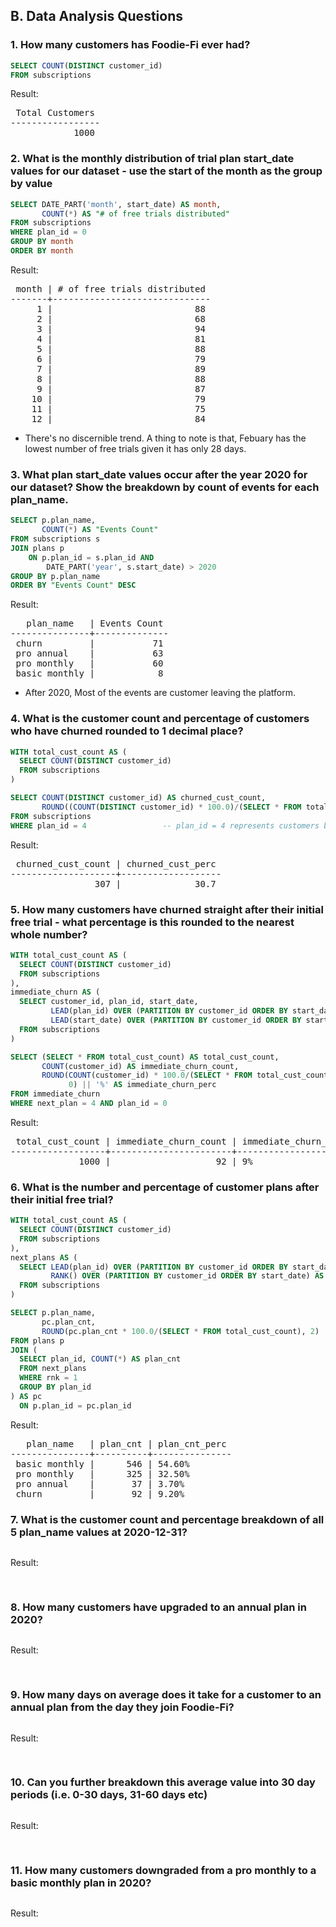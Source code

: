 ## B. Data Analysis Questions

### 1. How many customers has Foodie-Fi ever had?

```SQL
SELECT COUNT(DISTINCT customer_id)
FROM subscriptions
```

Result:

<pre>
 Total Customers 
-----------------
            1000
</pre>


### 2. What is the monthly distribution of trial plan start_date values for our dataset - use the start of the month as the group by value

```SQL
SELECT DATE_PART('month', start_date) AS month, 
       COUNT(*) AS "# of free trials distributed"
FROM subscriptions
WHERE plan_id = 0
GROUP BY month
ORDER BY month
```

Result:

<pre>
 month | # of free trials distributed 
-------+------------------------------
     1 |                           88
     2 |                           68
     3 |                           94
     4 |                           81
     5 |                           88
     6 |                           79
     7 |                           89
     8 |                           88
     9 |                           87
    10 |                           79
    11 |                           75
    12 |                           84	
</pre>

* There's no discernible trend. A thing to note is that, Febuary has the lowest number of free trials given it has only 28 days. 

### 3. What plan start_date values occur after the year 2020 for our dataset? Show the breakdown by count of events for each plan_name.

```SQL
SELECT p.plan_name, 
       COUNT(*) AS "Events Count"
FROM subscriptions s
JOIN plans p
    ON p.plan_id = s.plan_id AND
        DATE_PART('year', s.start_date) > 2020
GROUP BY p.plan_name
ORDER BY "Events Count" DESC
```

Result:

<pre>
   plan_name   | Events Count 
---------------+--------------
 churn         |           71
 pro annual    |           63
 pro monthly   |           60
 basic monthly |            8
</pre>

* After 2020, Most of the events are customer leaving the platform. 

### 4. What is the customer count and percentage of customers who have churned rounded to 1 decimal place?

```SQL
WITH total_cust_count AS (
  SELECT COUNT(DISTINCT customer_id)
  FROM subscriptions
)

SELECT COUNT(DISTINCT customer_id) AS churned_cust_count,
       ROUND((COUNT(DISTINCT customer_id) * 100.0)/(SELECT * FROM total_cust_count), 1) AS churned_cust_perc
FROM subscriptions
WHERE plan_id = 4                 -- plan_id = 4 represents customers being churned
```

Result:

<pre>
 churned_cust_count | churned_cust_perc 
--------------------+-------------------
                307 |              30.7
</pre>


### 5. How many customers have churned straight after their initial free trial - what percentage is this rounded to the nearest whole number?

```SQL
WITH total_cust_count AS (
  SELECT COUNT(DISTINCT customer_id)
  FROM subscriptions
),
immediate_churn AS (
  SELECT customer_id, plan_id, start_date,
         LEAD(plan_id) OVER (PARTITION BY customer_id ORDER BY start_date) AS next_plan, 
         LEAD(start_date) OVER (PARTITION BY customer_id ORDER BY start_date) AS next_start_date
  FROM subscriptions
)

SELECT (SELECT * FROM total_cust_count) AS total_cust_count, 
       COUNT(customer_id) AS immediate_churn_count, 
       ROUND(COUNT(customer_id) * 100.0/(SELECT * FROM total_cust_count), 
             0) || '%' AS immediate_churn_perc
FROM immediate_churn
WHERE next_plan = 4 AND plan_id = 0
```

Result:

<pre>
 total_cust_count | immediate_churn_count | immediate_churn_perc 
------------------+-----------------------+----------------------
             1000 |                    92 | 9%
</pre>


### 6. What is the number and percentage of customer plans after their initial free trial?

```SQL
WITH total_cust_count AS (
  SELECT COUNT(DISTINCT customer_id)
  FROM subscriptions
),
next_plans AS (
  SELECT LEAD(plan_id) OVER (PARTITION BY customer_id ORDER BY start_date) AS plan_id, 
         RANK() OVER (PARTITION BY customer_id ORDER BY start_date) AS rnk
  FROM subscriptions
)

SELECT p.plan_name,
       pc.plan_cnt,
       ROUND(pc.plan_cnt * 100.0/(SELECT * FROM total_cust_count), 2) || '%' AS plan_cnt_perc
FROM plans p
JOIN (
  SELECT plan_id, COUNT(*) AS plan_cnt
  FROM next_plans
  WHERE rnk = 1
  GROUP BY plan_id
) AS pc
  ON p.plan_id = pc.plan_id
```

Result:

<pre>
   plan_name   | plan_cnt | plan_cnt_perc 
---------------+----------+---------------
 basic monthly |      546 | 54.60%
 pro monthly   |      325 | 32.50%
 pro annual    |       37 | 3.70%
 churn         |       92 | 9.20%
</pre>


### 7. What is the customer count and percentage breakdown of all 5 plan_name values at 2020-12-31?

```SQL
```

Result:

<pre>
	
</pre>


### 8. How many customers have upgraded to an annual plan in 2020?

```SQL
```

Result:

<pre>
	
</pre>


### 9. How many days on average does it take for a customer to an annual plan from the day they join Foodie-Fi?

```SQL
```

Result:

<pre>
	
</pre>


### 10. Can you further breakdown this average value into 30 day periods (i.e. 0-30 days, 31-60 days etc)

```SQL
```

Result:

<pre>
	
</pre>


### 11. How many customers downgraded from a pro monthly to a basic monthly plan in 2020?

```SQL
```

Result:

<pre>
	
</pre>

